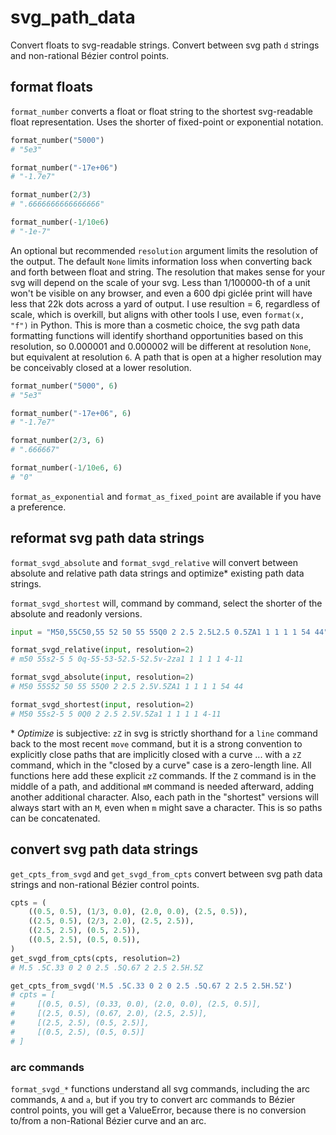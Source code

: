 # svg_path_data

Convert floats to svg-readable strings. Convert between svg path `d` strings and non-rational Bézier control points.

## format floats

`format_number` converts a float or float string to the shortest svg-readable float representation. Uses the shorter of fixed-point or exponential notation.

```python
format_number("5000")
# "5e3"

format_number("-17e+06")
# "-1.7e7"

format_number(2/3)
# ".6666666666666666"

format_number(-1/10e6)
# "-1e-7"
```

An optional but recommended `resolution` argument limits the resolution of the output. The default `None` limits information loss when converting back and forth between float and string. The resolution that makes sense for your svg will depend on the scale of your svg. Less than 1/100000-th of a unit won't be visible on any browser, and even a 600 dpi giclée print will have less that 22k dots across a yard of output. I use resultion = 6, regardless of scale, which is overkill, but aligns with other tools I use, even `format(x, "f")` in Python. This is more than a cosmetic choice, the svg path data formatting functions will identify shorthand opportunities based on this resolution, so 0.000001 and 0.000002 will be different at resolution `None`, but equivalent at resolution `6`. A path that is open at a higher resolution may be conceivably closed at a lower resolution.

```python
format_number("5000", 6)
# "5e3"

format_number("-17e+06", 6)
# "-1.7e7"

format_number(2/3, 6)
# ".666667"

format_number(-1/10e6, 6)
# "0"
```

`format_as_exponential` and `format_as_fixed_point` are available if you have a preference.


## reformat svg path data strings

`format_svgd_absolute` and `format_svgd_relative` will convert between absolute and relative path data strings and optimize\* existing path data strings.

`format_svgd_shortest` will, command by command, select the shorter of the absolute and readonly versions.

```python
input = "M50,55C50,55 52 50 55 55Q0 2 2.5 2.5L2.5 0.5ZA1 1 1 1 1 54 44"

format_svgd_relative(input, resolution=2)
# m50 55s2-5 5 0q-55-53-52.5-52.5v-2za1 1 1 1 1 4-11

format_svgd_absolute(input, resolution=2)
# M50 55S52 50 55 55Q0 2 2.5 2.5V.5ZA1 1 1 1 1 54 44

format_svgd_shortest(input, resolution=2)
# M50 55s2-5 5 0Q0 2 2.5 2.5V.5Za1 1 1 1 1 4-11
```

\* *Optimize* is subjective: `zZ` in svg is strictly shorthand for a `line` command back to the most recent `move` command, but it is a strong convention to explicitly close paths that are implicitly closed with a curve ... with a `zZ` command, which in the "closed by a curve" case is a zero-length line. All functions here add these explicit `zZ` commands. If the `Z` command is in the middle of a path, and additional `mM` command is needed afterward, adding another additional character. Also, each path in the "shortest" versions will always start with an `M`, even when `m` might save a character. This is so paths can be concatenated.

## convert svg path data strings

`get_cpts_from_svgd` and `get_svgd_from_cpts` convert between svg path data strings and non-rational Bézier control points.

```python
cpts = (
    ((0.5, 0.5), (1/3, 0.0), (2.0, 0.0), (2.5, 0.5)),
    ((2.5, 0.5), (2/3, 2.0), (2.5, 2.5)),
    ((2.5, 2.5), (0.5, 2.5)),
    ((0.5, 2.5), (0.5, 0.5)),
)
get_svgd_from_cpts(cpts, resolution=2)
# M.5 .5C.33 0 2 0 2.5 .5Q.67 2 2.5 2.5H.5Z

get_cpts_from_svgd('M.5 .5C.33 0 2 0 2.5 .5Q.67 2 2.5 2.5H.5Z')
# cpts = [
#     [(0.5, 0.5), (0.33, 0.0), (2.0, 0.0), (2.5, 0.5)],
#     [(2.5, 0.5), (0.67, 2.0), (2.5, 2.5)],
#     [(2.5, 2.5), (0.5, 2.5)],
#     [(0.5, 2.5), (0.5, 0.5)]
# ]
```

### arc commands

`format_svgd_*` functions understand all svg commands, including the arc commands, `A` and `a`, but if you try to convert arc commands to Bézier control points, you will get a ValueError, because there is no conversion to/from a non-Rational Bézier curve and an arc.
